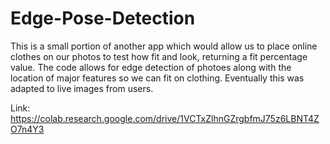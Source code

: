 # Edge-Pose-Detection

This is a small portion of another app which would allow us to place online clothes on our photos to test how fit and look, returning a fit percentage value.
The code allows for edge detection of photoes along with the location of major features so we can fit on clothing. Eventually this was adapted to live images from users.

Link: https://colab.research.google.com/drive/1VCTxZlhnGZrgbfmJ75z6LBNT4ZO7n4Y3
